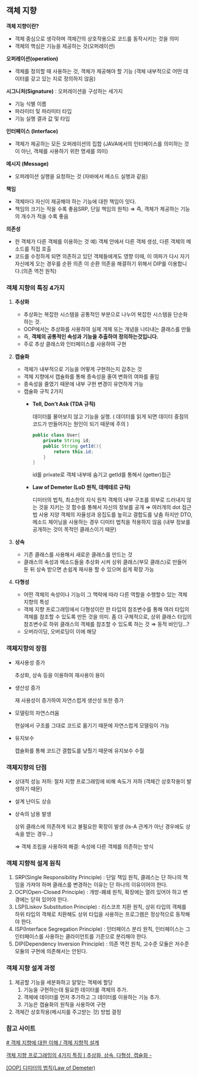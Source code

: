## 객체 지향

**객체 지향이란?**

- 객체 중심으로 생각하며 객체간의 상호작용으로 코드를 동작시키는 것을 의미
- 객체의 핵심은 기능을 제공하는 것(오퍼레이션)

**오퍼레이션(operation)**

- 객체를 정의할 때 사용하는 것, 객체가 제공해야 할 기능
(객체 내부적으로 어떤 데이터를 갖고 있는 지로 정의하지 않음)

**시그니처(Signature)** : 오퍼레이션을 구성하는 세가지

- 기능 식별 이름
- 파라미터 및 파라미터 타입
- 기능 실행 결과 값 및 타입

**인터페이스 (Interface)** 

- 객체가 제공하는 모든 오퍼레이션의 집합
(JAVA에서의 인터페이스를 의미하는 것이 아닌, 객체를 사용하기 위한 명세를 의미)

**메시지 (Message)**

- 오퍼레이션 실행을 요청하는 것 (자바에서 메소드 실행과 같음)

**책임** 

- 객체마다 자신이 제공해야 하는 기능에 대한 책임이 잇다.
- 책임의 크기는 작을 수록 좋음SRP, 단일 책임의 원칙)
⇒ 즉, 객체가 제공하는 기능의 개수가 적을 수록 좋음

**의존성**

- 한 객체가 다른 객체를 이용하는 것
예) 객체 안에서 다른 객체 생성, 다른 객체의 메소드를 직접 호출
- 코드를 수정하게 되면 의존하고 있던 객체들에게도 영향
이때, 이 여파가 다시 자기 자신에게 오는 경우를 순환 의존
이 순환 의존을 해결하기 위해서 DIP를 이용합니다.(의존 역전 원칙)

### 객체 지향의 특징 4가지

1. **추상화**
    - 추상화는 복잡한 시스템을 공통적인 부분으로 나누어 복잡한 시스템을 단순화 하는 것.
    - OOP에서는 추상화를 사용하여 실제 개체 또는 개념을 나타내는 클래스를 만듦
    - 즉, **객체의 공통적인 속성과 기능을 추출하여 정의하는것입니다.**
    - 주로 추상 클래스와 인터페이스를 사용하여 구현
2. **캡슐화**
    - 객체가 내부적으로 기능을 어떻게 구현하는지 감추는 것
    - 객체 지향에서 캡슐화를 통해 종속성을 줄여 변화의 여파를 줄임
    - 종속성을 줄였기 때문에 내부 구현 변경이 유연하게 가능
    - 캡슐화 규칙 2가지
        - **Tell, Don’t Ask (TDA 규칙)**
            
            데이터를 물어보지 않고 기능을 실행.
            ( 데이터를 읽게 되면 데이터 중점의 코드가 만들어지는 원인이 되기 때문에 주의 )
            
            ```java
            public class User{
            	private String id;
            	public String getId(){
            		return this.id;
            	}
            }
            ```
            
            id를 private로 객체 내부에 숨기고 getId를 통해서 (getter)접근
            
        - **Law of Demeter (LoD 원칙, 데메테르 규칙)**
            
            디미터의 법칙, 최소한의 지식 원칙
            객체의 내부 구조를 외부로 드러내지 않는 것을 지키는 것
            함수를 통해서 자신의 정보를 공개 ⇒ 여러개의 dot 접근법 사용 지양
            객체의 자율성과 응집도를 높히고 결합도를 낮춤
            하지만 DTO, 메소드 체이닝을 사용하는 경우 디미터 법칙을 적용하지 않음
            (내부 정보를 공개하는 것이 목적인 클래스이기 때문)
            
3. **상속**
    - 기존 클래스를 사용해서 새로운 클래스를 만드는 것
    - 클래스의 속성과 메소드들을 추상화 시켜 상위 클래스(부모 클래스)로 만들어 둔 뒤 상속 받으면 손쉽게 재사용 할 수 있으며 쉽게 확장 가능
4. **다형성**
    - 어떤 객체의 속성이나 기능이 그 맥락에 따라 다른 역할을 수행할수 있는 객체 지향의 특성
    - 객체 지향 프로그래밍에서 다형성이란 한 타입의 참조변수를 통해 여러 타입의 객체를 참조할 수 있도록 만든 것을 의미. 좀 더 구체적으로, 상위 클래스 타입의 참조변수로 하위 클래스의 객체를 참조할 수 있도록 하는 것 ⇒ 동적 바인딩…?
    - 오버라이딩, 오버로딩이 이에 해당

### 객체지향의 장점

- 재사용성 증가
    
    추상화, 상속 등을 이용하여 재사용이 용이
    
- 생산성 증가
    
    재 사용성이 증가하여 자연스럽게 생산성 또한 증가
    
- 모델링의 자연스러움
    
    현실에서 구조를 그대로 코드로 옮기기 때문에 자연스럽게 모델링이 가능
    
- 유지보수
    
    캡슐화를 통해 코드간 결합도를 낮췄기 때문에 유지보수 수월
    

### 객체지향의 단점

- 상대적 성능 저하: 절차 지향 프로그래밍에 비해 속도가 저하 
(객체간 상호작용이 발생하기 때문)
- 설계 난이도 상승
- 상속의 남용 발생
    
    상위 클래스에 의존하게 되고 불필요한 확장이 발생
    (Is-A 관계가 아닌 경우에도 상속을 받는 경우…)
    
    ⇒ 객체 조립을 사용하여 해결: 속성에 다른 객체를 의존하는 방식
    

### 객체 지향적 설계 원칙

1. SRP(Single Responsibility Principle) : 단일 책임 원칙, 클래스는 단 하나의 책임을 가져야 하며 클래스를 변경하는 이유는 단 하나의 이유이어야 한다.
2. OCP(Open-Closed Principle) : 개방-폐쇄 원칙, 확장에는 열려 있어야 하고 변경에는 닫혀 있어야 한다.
3. LSP(Liskov Substitution Principle) : 리스코프 치환 원칙, 상위 타입의 객체를 하위 타입의 객체로 치환해도 상위 타입을 사용하는 프로그램은 정상적으로 동작해야 한다.
4. ISP(Interface Segregation Principle) : 인터페이스 분리 원칙, 인터페이스는 그 인터페이스를 사용하는 클라이언트를 기준으로 분리해야 한다.
5. DIP(Dependency Inversion Principle) : 의존 역전 원칙, 고수준 모듈은 저수준 모듈의 구현에 의존해서는 안된다.

### 객체 지향 설계 과정

1. 제공할 기능을 세분화하고 알맞는 객체에 할당
    1. 기능을 구현하는데 필요한 데이터를 객체의 추가.
    2. 객체에 데이터를 먼저 추가하고 그 데이터를 이용하는 기능 추가.
    3. 기능은 캡슐화의 원칙을 사용하여 구현
2. 객체간 상호작용(메시지를 주고받는 것) 방법 결정

### 참고 사이트

[# 객체 지향에 대한 이해 / 객체 지향적 설계](http://asfirstalways.tistory.com/177)

[객체 지향 프로그래밍의 4가지 특징ㅣ추상화, 상속, 다형성, 캡슐화 -](https://www.codestates.com/blog/content/객체-지향-프로그래밍-특징)

[[OOP] 디미터의 법칙(Law of Demeter)](https://mangkyu.tistory.com/147)
